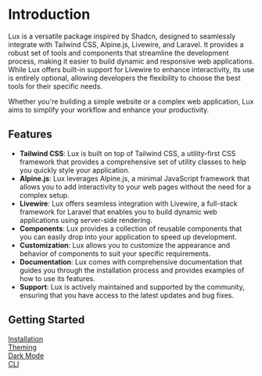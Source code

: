 # Introduction
Lux is a versatile package inspired by Shadcn, designed to seamlessly integrate with Tailwind CSS, Alpine.js, Livewire, and Laravel. It provides a robust set of tools and components that streamline the development process, making it easier to build dynamic and responsive web applications. While Lux offers built-in support for Livewire to enhance interactivity, its use is entirely optional, allowing developers the flexibility to choose the best tools for their specific needs.

Whether you're building a simple website or a complex web application, Lux aims to simplify your workflow and enhance your productivity.

## Features
- **Tailwind CSS**: Lux is built on top of Tailwind CSS, a utility-first CSS framework that provides a comprehensive set of utility classes to help you quickly style your application.
- **Alpine.js**: Lux leverages Alpine.js, a minimal JavaScript framework that allows you to add interactivity to your web pages without the need for a complex setup.
- **Livewire**: Lux offers seamless integration with Livewire, a full-stack framework for Laravel that enables you to build dynamic web applications using server-side rendering.
- **Components**: Lux provides a collection of reusable components that you can easily drop into your application to speed up development.
- **Customization**: Lux allows you to customize the appearance and behavior of components to suit your specific requirements.
- **Documentation**: Lux comes with comprehensive documentation that guides you through the installation process and provides examples of how to use its features.
- **Support**: Lux is actively maintained and supported by the community, ensuring that you have access to the latest updates and bug fixes.


## Getting Started
[Installation](installation.md) \
[Theming](theming.md) \
[Dark Mode](dark-mode.md) \
[CLI](cli.md)




